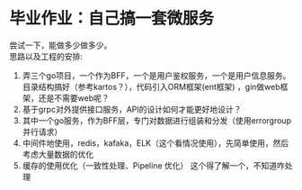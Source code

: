 # 毕业作业：自己搞一套微服务
尝试一下，能做多少做多少。  
思路以及工程的安排:  
1. 弄三个go项目，一个作为BFF，一个是用户鉴权服务，一个是用户信息服务。目录结构搞好（参考kartos？），代码引入ORM框架(ent框架) ，gin做web框架，还是不需要web呢？
2. 基于grpc对外提供接口服务，API的设计如何才能更好地设计？  
3. 其中一个go服务，作为BFF层，专门对数据进行组装和分发（使用errorgroup并行请求）  
4. 中间件地使用，redis，kafaka，ELK（这个看情况使用），先简单使用，然后考虑大量数据的优化
5. 缓存的使用优化（一致性处理、Pipeline 优化） 这个得了解一个，不知道咋处理  
